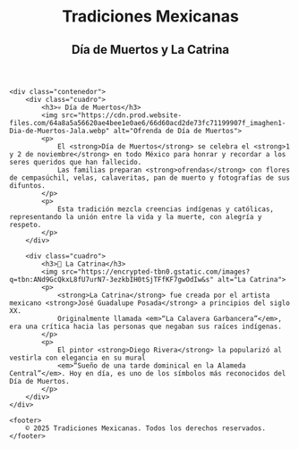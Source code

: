 
<!DOCTYPE html>
<html lang="es">
<head>
    <meta charset="UTF-8">
    <meta name="viewport" content="width=device-width, initial-scale=1.0">
    <title>Tradiciones Mexicanas - Día de Muertos</title>
    <!-- Enlace al archivo CSS externo -->
    <link rel="stylesheet" href="styles.css">
</head>
<body>
    <header>
        <h1>Tradiciones Mexicanas</h1>
        <h2>Día de Muertos y La Catrina</h2>
    </header>

    <div class="contenedor">
        <div class="cuadro">
            <h3>💀 Día de Muertos</h3>
            <img src="https://cdn.prod.website-files.com/64a8a5a56620ae4bee1e0ae6/66d60acd2de73fc71199907f_imaghen1-Dia-de-Muertos-Jala.webp" alt="Ofrenda de Día de Muertos">
            <p>
                El <strong>Día de Muertos</strong> se celebra el <strong>1 y 2 de noviembre</strong> en todo México para honrar y recordar a los seres queridos que han fallecido.
                Las familias preparan <strong>ofrendas</strong> con flores de cempasúchil, velas, calaveritas, pan de muerto y fotografías de sus difuntos.
            </p>
            <p>
                Esta tradición mezcla creencias indígenas y católicas, representando la unión entre la vida y la muerte, con alegría y respeto.
            </p>
        </div>

        <div class="cuadro">
            <h3>🎩 La Catrina</h3>
            <img src="https://encrypted-tbn0.gstatic.com/images?q=tbn:ANd9GcQkxL8fU7urN7-3ezkbIH0tSjTFfKF7gwOdIw&s" alt="La Catrina">
            <p>
                <strong>La Catrina</strong> fue creada por el artista mexicano <strong>José Guadalupe Posada</strong> a principios del siglo XX. 
                Originalmente llamada <em>“La Calavera Garbancera”</em>, era una crítica hacia las personas que negaban sus raíces indígenas.
            </p>
            <p>
                El pintor <strong>Diego Rivera</strong> la popularizó al vestirla con elegancia en su mural 
                <em>“Sueño de una tarde dominical en la Alameda Central”</em>. Hoy en día, es uno de los símbolos más reconocidos del Día de Muertos.
            </p>
        </div>
    </div>

    <footer>
        © 2025 Tradiciones Mexicanas. Todos los derechos reservados.
    </footer>
</body>
</html>
